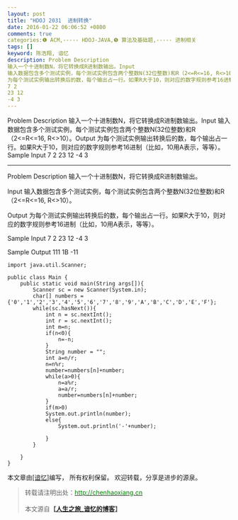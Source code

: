 ```yaml
---
layout: post
title: "HDOJ 2031  进制转换"
date: 2016-01-22 06:06:52 +0800
comments: true
categories:❶ ACM,----- HDOJ-JAVA,❺ 算法及基础题,----- 进制相关
tags: []
keyword: 陈浩翔, 谙忆
description: Problem Description 
输入一个十进制数N，将它转换成R进制数输出。Input 
输入数据包含多个测试实例，每个测试实例包含两个整数N(32位整数)和R（2<=R<=16, R<>10）。Output 
为每个测试实例输出转换后的数，每个输出占一行。如果R大于10，则对应的数字规则参考16进制（比如，10用A表示，等等）。Sample Input 
7 2 
23 12 
-4 3 
---
```



Problem Description 
输入一个十进制数N，将它转换成R进制数输出。Input 
输入数据包含多个测试实例，每个测试实例包含两个整数N(32位整数)和R（2<=R<=16, R<>10）。Output 
为每个测试实例输出转换后的数，每个输出占一行。如果R大于10，则对应的数字规则参考16进制（比如，10用A表示，等等）。Sample Input 
7 2 
23 12 
-4 3
<!-- more -->
----------

Problem Description
输入一个十进制数N，将它转换成R进制数输出。
 

Input
输入数据包含多个测试实例，每个测试实例包含两个整数N(32位整数)和R（2<=R<=16, R<>10）。

 

Output
为每个测试实例输出转换后的数，每个输出占一行。如果R大于10，则对应的数字规则参考16进制（比如，10用A表示，等等）。
 

Sample Input
7 2
23 12
-4 3
 

Sample Output
111
1B
-11


```
import java.util.Scanner;

public class Main {
    public static void main(String args[]){
        Scanner sc = new Scanner(System.in);
        char[] numbers = {'0','1','2','3','4','5','6','7','8','9','A','B','C','D','E','F'};
        while(sc.hasNext()){
            int n = sc.nextInt();
            int r = sc.nextInt();
            int m=n;
            if(n<0){
                n=-n;
            }
            String number = "";
            int a=n/r;
            n=n%r;
            number=numbers[n]+number;
            while(a>0){
                n=a%r;
                a=a/r;
                number=numbers[n]+number;
            }
            if(m>0)
            System.out.println(number);
            else{
                System.out.println('-'+number);
                
            }
        }
        
    }
}

```

本文章由<a href="http://chenhaoxiang.cn/">[谙忆]</a>编写， 所有权利保留。 
欢迎转载，分享是进步的源泉。
<blockquote cite='陈浩翔'>
<p background-color='#D3D3D3'>转载请注明出处：<a href='http://chenhaoxiang.cn'><font color="green">http://chenhaoxiang.cn</font></a><br><br>
本文源自<strong>【<a href='http://chenhaoxiang.cn' target='_blank'>人生之旅_谙忆的博客</a>】</strong></p>
</blockquote>
